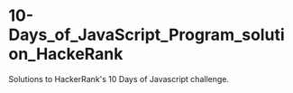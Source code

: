 # 10-Days_of_JavaScript_Program_solution_HackeRank
Solutions to HackerRank's 10 Days of Javascript challenge.
